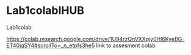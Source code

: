 # Lab1colabIHUB
Lab1colab

https://colab.research.google.com/drive/1U94rzQnVXXpjy0Hl6KyeBG-ET40jqSY4#scrollTo=_n_etpfs3he5
link to assesment colab
